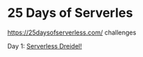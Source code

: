# 25 Days of Serverles

https://25daysofserverless.com/ challenges

Day 1: [Serverless Dreidel!](https://github.com/denissellu/25-days-of-serverles/tree/master/challenge-1-dreidel)
